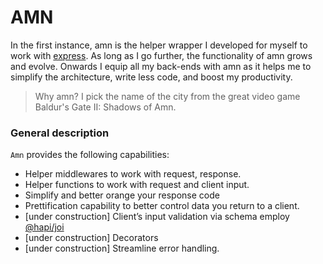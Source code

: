 # AMN

In the first instance, amn is the helper wrapper I developed for myself to work with [express](https://expressjs.com/). As long as I go further, the functionality of amn grows and evolve. Onwards I equip all my back-ends with amn as it helps me to simplify the architecture, write less code, and boost my productivity.

> Why amn? I pick the name of the city from the great video game Baldur's Gate II: Shadows of Amn.

### General description
`Amn` provides the following capabilities:
-	Helper middlewares to work with request, response.
-	Helper functions to work with request and client input.
-	Simplify and better orange your response code
-	Prettification capability to better control data you return to a client.
-	[under construction] Client’s input validation via schema employ [@hapi/joi](https://hapi.dev/)
-	[under construction] Decorators
-	[under construction] Streamline error handling.